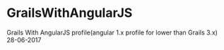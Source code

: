 # GrailsWithAngularJS
Grails With AngularJS profile(angular 1.x profile for lower than Grails 3.x) 28-06-2017
